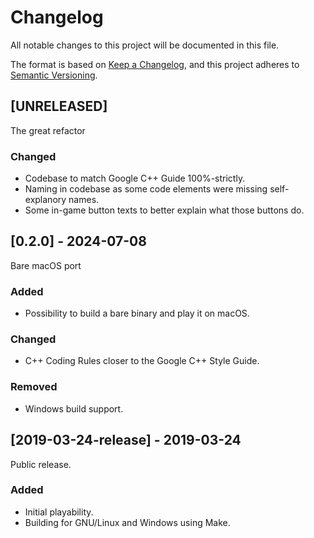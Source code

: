 # Changelog

All notable changes to this project will be documented in this file.

The format is based on [Keep a Changelog](https://keepachangelog.com/en/1.1.0/),
and this project adheres to [Semantic Versioning](https://semver.org/spec/v2.0.0.html).

## [UNRELEASED]

The great refactor

### Changed

- Codebase to match Google C++ Guide 100%-strictly.
- Naming in codebase as some code elements were missing self-explanory names.
- Some in-game button texts to better explain what those buttons do.

## [0.2.0] - 2024-07-08

Bare macOS port

### Added

- Possibility to build a bare binary and play it on macOS.

### Changed

- C++ Coding Rules closer to the Google C++ Style Guide.

### Removed

- Windows build support.

## [2019-03-24-release] - 2019-03-24

Public release.

### Added

- Initial playability.
- Building for GNU/Linux and Windows using Make.
